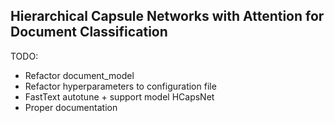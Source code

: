 
##  Hierarchical Capsule Networks with Attention for Document Classification
TODO:
* Refactor document_model
* Refactor hyperparameters to configuration file
* FastText autotune + support model HCapsNet
* Proper documentation

